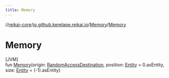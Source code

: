 ```yaml
---
title: Memory
---
```

//[reikai-core](../../../index.html)/[io.github.kerelape.reikai.io](../index.html)/[Memory](index.html)/[Memory](-memory.html)



# Memory



[JVM]\
fun [Memory](-memory.html)(origin: [RandomAccessDestination](../-random-access-destination/index.html), position: [Entity](../../io.github.kerelape.reikai.core/-entity/index.html) = 0.asEntity, size: [Entity](../../io.github.kerelape.reikai.core/-entity/index.html) = (-1).asEntity)




